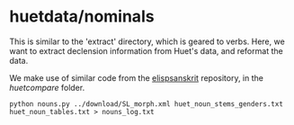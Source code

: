 # huetdata/nominals

This is similar to the 'extract' directory, which is geared to verbs.
Here, we want to extract declension information from Huet's data,
and reformat the data.

We make use of similar code from the [elispsanskrit](https://github.com/funderburkjim/elispsanskrit/) repository, in the *huetcompare* folder.

```
python nouns.py ../download/SL_morph.xml huet_noun_stems_genders.txt huet_noun_tables.txt > nouns_log.txt
```
